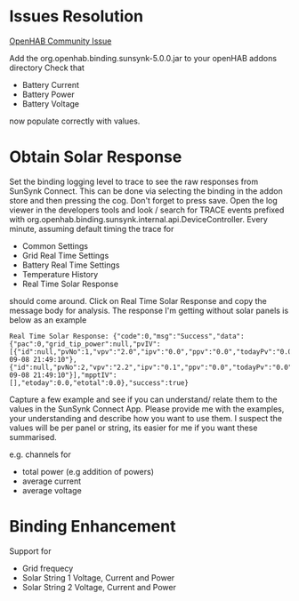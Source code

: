 # Issues Resolution

[OpenHAB Community Issue](https://community.openhab.org/t/new-sun-synk-connect-account-and-inverter-binding/155680/8?u=leec77)

Add the org.openhab.binding.sunsynk-5.0.0.jar to your openHAB addons directory
Check that
* Battery Current
* Battery Power
* Battery Voltage

now populate correctly with values.

# Obtain Solar Response
Set the binding logging level to trace to see the raw responses from SunSynk Connect. 
This can be done via selecting the binding in the addon store and then pressing the cog.
Don't forget to press save.
Open the log viewer in the developers tools and look / search for TRACE events prefixed with org.openhab.binding.sunsynk.internal.api.DeviceController. 
Every minute, assuming default timing the trace for 
* Common Settings
* Grid Real Time Settings
* Battery Real Time Settings
* Temperature History
* Real Time Solar Response

should come around.
Click on Real Time Solar Response and copy the message body for analysis. The response I'm getting without solar panels is below as an example
```
Real Time Solar Response: {"code":0,"msg":"Success","data":{"pac":0,"grid_tip_power":null,"pvIV":[{"id":null,"pvNo":1,"vpv":"2.0","ipv":"0.0","ppv":"0.0","todayPv":"0.0","sn":"2211229948","time":"2025-09-08 21:49:10"},{"id":null,"pvNo":2,"vpv":"2.2","ipv":"0.1","ppv":"0.0","todayPv":"0.0","sn":"2211229948","time":"2025-09-08 21:49:10"}],"mpptIV":[],"etoday":0.0,"etotal":0.0},"success":true}
 ```
Capture a few example and see if you can understand/ relate them to the values in the SunSynk Connect App.
Please provide me with the examples, your understanding and describe how you want to use them.
I suspect the values will be per panel or string, its easier for me if you  want these summarised.

e.g. channels for
* total power (e.g addition of powers)
* average current
* average voltage

# Binding Enhancement

Support for
* Grid frequecy
* Solar String 1 Voltage, Current and Power
* Solar String 2 Voltage, Current and Power 
